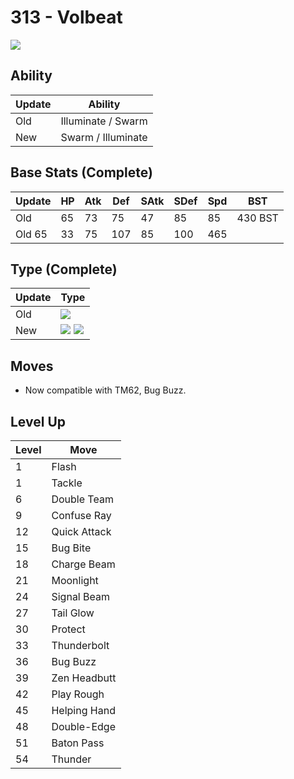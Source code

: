 # 313 - Volbeat
![][313]

## Ability

Update | Ability
---    | ---
Old    | Illuminate / Swarm
New    | Swarm / Illuminate

## Base Stats (Complete)

Update | HP | Atk | Def | SAtk | SDef | Spd | BST
---    | ---| --- | --- | ---  | ---  | --- | ---
Old    | 65 |  73 |  75 |  47  |  85  |  85  |  430 BST
Old     65 |  33 |  75 |  107  |  85  |  100  |  465

## Type (Complete)

Update | Type
---    | ---
Old    | ![][bug]
New    |![][bug]  ![][electric]

## Moves

 - Now compatible with TM62, Bug Buzz.

## Level Up

Level | Move
---   | ---
  1   | Flash
  1   | Tackle
  6   | Double Team
  9   | Confuse Ray
 12   | Quick Attack
 15   | Bug Bite
 18   | Charge Beam
 21   | Moonlight
 24   | Signal Beam
 27   | Tail Glow
 30   | Protect
 33   | Thunderbolt
 36   | Bug Buzz
 39   | Zen Headbutt
 42   | Play Rough
 45   | Helping Hand
 48   | Double-Edge
 51   | Baton Pass
 54   | Thunder

[313]: ../img/pokemon/313.png
[electric]: ../img/types/electric.png
[bug]: ../img/types/bug.png
